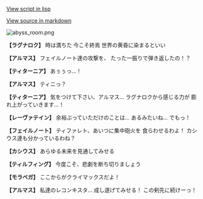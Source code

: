 [View script in lisp](../scripts/110160261.txt)

[View source in markdown](110160261.md)

![abyss_room.png](../images/backgrounds/abyss_room.png)

**【ラグナロク】**
時は満ちた
今こそ終焉
世界の黄昏に染まるといい

**【アルマス】**
フェイルノート達の攻撃を、
たった一振りで弾き返したの！？

**【ティターニア】**
あぅぅっ…！

**【アルマス】**
ティニっ？

**【ティターニア】**
気をつけて下さい、アルマス…
ラグナロクから感じる力が
膨れ上がっていきます…！

**【レーヴァテイン】**
余裕ぶっていただけのことは…
あるみたいね…
でもっ！

**【フェイルノート】**
ティファレト、あいつに集中砲火を
食らわせるわよ！
カシウス達も分かっているわね？

**【カシウス】**
あらゆる未来を見通してみせる

**【ティルフィング】**
今度こそ、悲劇を断ち切りましょう

**【モラベガ】**
ここからがクライマックスだよ！

**【アルマス】**
私達のレコンキスタ…
成し遂げてみせる！
この剣先に続けーっ！